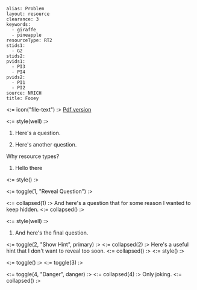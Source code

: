 ````
alias: Problem
layout: resource
clearance: 3
keywords:
  - giraffe
  - pineapple
resourceType: RT2
stids1:
  - G2
stids2:
pvids1:
  - PI3
  - PI4
pvids2:
  - PI1
  - PI2
source: NRICH
title: Fooey
````

<:= icon("file-text") :> [Pdf version](./index.pdf)

<:= style(well) :>

1. Here's a question.

1. Here's another question.

Why resource types?

1. Hello there

<:= style() :>

<:= toggle(1, "Reveal Question") :>

<:= collapsed(1) :>
    And here's a question that for some reason I wanted to keep hidden.
<:= collapsed() :>

<:= style(well) :>
  1.  And here's the final question.

<:= toggle(2, "Show Hint", primary) :>
<:= collapsed(2) :>
      Here's a useful hint that I don't want to reveal too soon.
<:= collapsed() :>
<:= style() :>

<:= toggle() :>
<:= toggle(3) :>

<:= toggle(4, "Danger", danger) :>
<:= collapsed(4) :>
Only joking.
<:= collapsed() :>

